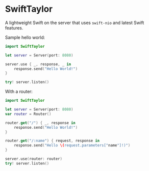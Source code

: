 # SwiftTaylor

A lightweight Swift on the server that uses `swift-nio` and latest Swift features.

Sample hello world:

```swift
import SwiftTaylor

let server = Server(port: 8080)

server.use { _, response, _ in
    response.send("Hello World!")
}

try! server.listen()
```

With a router:

```swift
import SwiftTaylor

let server = Server(port: 8080)
var router = Router()

router.get("/") { _, response in
    response.send("Hello World!")
}

router.get("/:name") { request, response in
    response.send("Hello \(request.parameters["name"]!)")
}

server.use(router: router)
try! server.listen()
```
